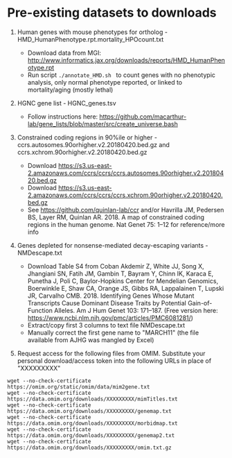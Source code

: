 # Pre-existing datasets to downloads

1. Human genes with mouse phenotypes for ortholog - HMD_HumanPhenotype.rpt.mortality_HPOcount.txt
	* Download data from MGI: http://www.informatics.jax.org/downloads/reports/HMD_HumanPhenotype.rpt
	* Run script `./annotate_HMD.sh ` to count genes with no phenotypic analysis, only normal phenotype reported, or linked to mortality/aging (mostly lethal)

2. HGNC gene list - HGNC_genes.tsv
	* Follow instructions here: https://github.com/macarthur-lab/gene_lists/blob/master/src/create_universe.bash

3. Constrained coding regions in 90%ile or higher - ccrs.autosomes.90orhigher.v2.20180420.bed.gz and ccrs.xchrom.90orhigher.v2.20180420.bed.gz
	* Download https://s3.us-east-2.amazonaws.com/ccrs/ccrs/ccrs.autosomes.90orhigher.v2.20180420.bed.gz
	* Download https://s3.us-east-2.amazonaws.com/ccrs/ccrs/ccrs.xchrom.90orhigher.v2.20180420.bed.gz
	* See https://github.com/quinlan-lab/ccr and/or Havrilla JM, Pedersen BS, Layer RM, Quinlan AR. 2018. A map of constrained coding regions in the human genome. Nat Genet 75: 1–12 for reference/more info

4. Genes depleted for nonsense-mediated decay-escaping variants - NMDescape.txt
	* Download Table S4 from Coban Akdemir Z, White JJ, Song X, Jhangiani SN, Fatih JM, Gambin T, Bayram Y, Chinn IK, Karaca E, Punetha J, Poli C, Baylor-Hopkins Center for Mendelian Genomics, Boerwinkle E, Shaw CA, Orange JS, Gibbs RA, Lappalainen T, Lupski JR, Carvalho CMB. 2018. Identifying Genes Whose Mutant Transcripts Cause Dominant Disease Traits by Potential Gain-of-Function Alleles. Am J Hum Genet 103: 171–187. (Free version here: https://www.ncbi.nlm.nih.gov/pmc/articles/PMC6081281/)
	* Extract/copy first 3 columns to text file NMDescape.txt
	* Manually correct the first gene name to "MARCH11" (the file available from AJHG was mangled by Excel)

5. Request access for the following files from OMIM. Substitute your personal download/access token into the following URLs in place of "XXXXXXXXX"
```
wget --no-check-certificate https://omim.org/static/omim/data/mim2gene.txt
wget --no-check-certificate https://data.omim.org/downloads/XXXXXXXXX/mimTitles.txt
wget --no-check-certificate https://data.omim.org/downloads/XXXXXXXXX/genemap.txt
wget --no-check-certificate https://data.omim.org/downloads/XXXXXXXXX/morbidmap.txt
wget --no-check-certificate https://data.omim.org/downloads/XXXXXXXXX/genemap2.txt
wget --no-check-certificate https://data.omim.org/downloads/XXXXXXXXX/omim.txt.gz
```
